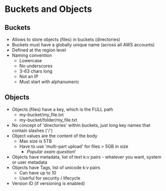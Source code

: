 Buckets and Objects
===================

Buckets
-------
- Allows to store objects (files) in buckets (directories)
- Buckets must have a globally unique name (across all AWS accounts)
- Defined at the region level
- Naming convention
    - Lowercase
    - No underscores
    - 3-63 chars long
    - Not an IP
    - Must start with alphanumeric

Objects
-------
- Objects (files) have a key, which is the FULL path
    - my-bucket/my_file.txt
    - my-bucket/folder/my_file.txt
- No concept of 'directories' within buckets, just long key names that contain slashes ('/')
- Object values are the content of the body
    - Max size is 5TB
    - Have to use 'multi-part upload' for files > 5GB in size
        - *Popular exam question!*
- Objects have metadata, list of text k:v pairs - whatever you want, system or user metadata
- Objects have Tags, list of unicode k:v pairs
    - Can have up to 10
    - Userful for security / lifecycle
- Version ID (if versioning is enabled)
